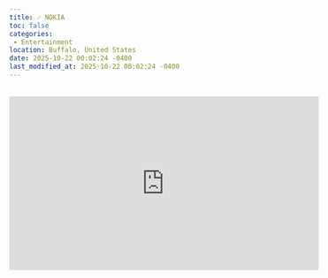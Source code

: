 ```yaml
---
title: 🎶 NOKIA
toc: false
categories:
 - Entertainment
location: Buffalo, United States
date: 2025-10-22 00:02:24 -0400
last_modified_at: 2025-10-22 00:02:24 -0400
---
```


<br>

<iframe class="iframe--video" width="560" height="315" src="https://www.youtube.com/embed/8ekJMC8OtGU?si=fCSE9puCEXaO8WZb" title="YouTube video player" frameborder="0" allow="accelerometer; autoplay; clipboard-write; encrypted-media; gyroscope; picture-in-picture; web-share" referrerpolicy="strict-origin-when-cross-origin" allowfullscreen></iframe>

<br>